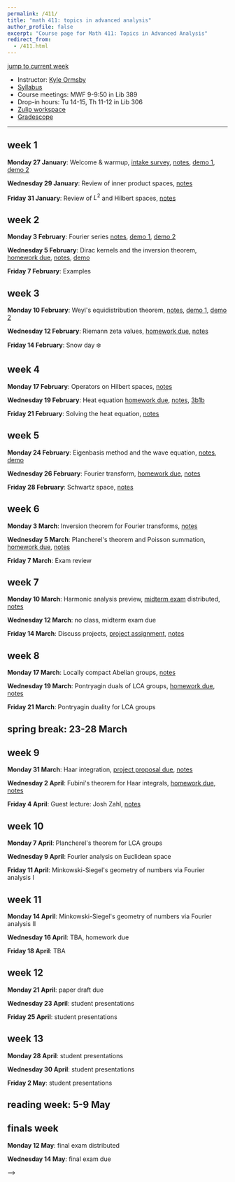```yaml
---
permalink: /411/
title: "math 411: topics in advanced analysis"
author_profile: false
excerpt: "Course page for Math 411: Topics in Advanced Analysis"
redirect_from: 
  - /411.html
---
```


[jump to current week](#week-8)  

  - Instructor: [Kyle Ormsby](kyleormsby.github.io)
  - [Syllabus](/files/411/411syllabus.pdf)
  - Course meetings: MWF 9-9:50 in Lib 389
  - Drop-in hours: Tu 14-15, Th 11-12 in Lib 306
  - [Zulip workspace](https://math411-2025.zulipchat.com/)
  - [Gradescope](https://www.gradescope.com/courses/966524)

---

## week 1

**Monday 27 January**: Welcome & warmup, [intake survey](https://forms.gle/5ewmtt5BDPmGG6cj7), [notes](/files/411/411_01.pdf), [demo 1](https://sage.brandoncurtis.com/fourier.html), [demo 2](https://gofigure.impara.ai)

**Wednesday 29 January**: Review of inner product spaces, [notes](/files/411/411_02.pdf)

**Friday 31 January**: Review of $L^2$ and Hilbert spaces, [notes](/files/411/411_03.pdf)

## week 2

**Monday 3 February**: Fourier series [notes](/files/411/411_04.pdf), [demo 1](https://www.desmos.com/calculator/vlqqofyaij), [demo 2](https://www.desmos.com/calculator/dp1ynlaiwb)

**Wednesday 5 February**: Dirac kernels and the inversion theorem, [homework due](/files/411/week02.pdf), [notes](/files/411/411_05.pdf), [demo](https://www.desmos.com/calculator/ay5ip2sj7p)

**Friday 7 February**: Examples


## week 3

**Monday 10 February**: Weyl's equidistribution theorem, [notes](/files/411/411_07.pdf), [demo 1](https://www.desmos.com/calculator/mcqlmavwbe), [demo 2](https://www.desmos.com/calculator/rzwkea6hdw)

**Wednesday 12 February**: Riemann zeta values, [homework due](/files/411/week03.pdf), [notes](/files/411/411_08.pdf)

**Friday 14 February**: Snow day ❄️

## week 4

**Monday 17 February**: Operators on Hilbert spaces, [notes](/files/411/411_09.pdf)

**Wednesday 19 February**: Heat equation [homework due](/files/411/week04.pdf), [notes](/files/411/411_10.pdf), [3b1b](https://www.youtube.com/watch?v=ly4S0oi3Yz8&list=PLZHQObOWTQDNPOjrT6KVlfJuKtYTftqH6&index=2&ab_channel=3Blue1Brown)

**Friday 21 February**: Solving the heat equation, [notes](/files/411/411_11.pdf)

## week 5

**Monday 24 February**: Eigenbasis method and the wave equation, [notes](/files/411/411_12.pdf), [demo](https://www.desmos.com/calculator/a034h2mua5)

**Wednesday 26 February**: Fourier transform, [homework due](/files/411/week05.pdf), [notes](/files/411/411_13.pdf)

**Friday 28 February**: Schwartz space, [notes](/files/411/411_14.pdf)

## week 6

**Monday 3 March**: Inversion theorem for Fourier transforms, [notes](/files/411/411_15.pdf)

**Wednesday 5 March**: Plancherel's theorem and Poisson summation, [homework due](/files/411/week06.pdf), [notes](/files/411/411_16.pdf)

**Friday 7 March**: Exam review

## week 7

**Monday 10 March**: Harmonic analysis preview, [midterm exam](/files/411/midterm.pdf) distributed, [notes](/files/411/411_17.pdf)

**Wednesday 12 March**: no class, midterm exam due

**Friday 14 March**: Discuss projects, [project assignment](/files/411/project.pdf), [notes](/files/411/411_18.pdf)

## week 8

**Monday 17 March**: Locally compact Abelian groups, [notes](/files/411/411_19.pdf)

**Wednesday 19 March**: Pontryagin duals of LCA groups, [homework due](/files/411/week08.pdf), [notes](/files/411/411_20.pdf)

**Friday 21 March**: Pontryagin duality for LCA groups

## spring break: 23-28 March

## week 9

**Monday 31 March**: Haar integration, [project proposal due](/files/411/project.pdf), [notes](/files/411/411_22.pdf)

**Wednesday 2 April**: Fubini's theorem for Haar integrals, [homework due](/files/411/week09.pdf), [notes](/files/411/411_23.pdf)

**Friday 4 April**: Guest lecture: Josh Zahl, [notes](/files/411/411_24.pdf)

## week 10

**Monday 7 April**: Plancherel's theorem for LCA groups

**Wednesday 9 April**: Fourier analysis on Euclidean space

**Friday 11 April**: Minkowski-Siegel's geometry of numbers via Fourier analysis I

## week 11

**Monday 14 April**: Minkowski-Siegel's geometry of numbers via Fourier analysis II

**Wednesday 16 April**: TBA, homework due

**Friday 18 April**: TBA

## week 12

**Monday 21 April**: paper draft due

**Wednesday 23 April**: student presentations

**Friday 25 April**: student presentations

## week 13

**Monday 28 April**: student presentations

**Wednesday 30 April**: student presentations

**Friday 2 May**: student presentations

## reading week: 5-9 May

## finals week

**Monday 12 May**: final exam distributed

**Wednesday 14 May**: final exam due

-->
